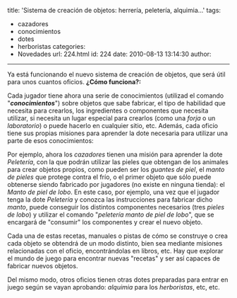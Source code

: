 title: 'Sistema de creación de objetos: herrería, peletería, alquimia...'
tags:
  - cazadores
  - conocimientos
  - dotes
  - herboristas
categories:
  - Novedades
url: 224.html
id: 224
date: 2010-08-13 13:14:30
author:
---
Ya está funcionando el nuevo sistema de creación de objetos, que será útil para unos cuantos oficios. **¿Cómo funciona?:**

Cada jugador tiene ahora una serie de conocimientos (utilizad el comando "**_conocimientos_**") sobre objetos que sabe fabricar, el tipo de habilidad que necesita para crearlos, los ingredientes o componentes que necesita utilizar, si necesita un lugar especial para crearlos (como una _forja_ o un _laboratorio_) o puede hacerlo en cualquier sitio, etc. Además, cada oficio tiene sus propias misiones para aprender la dote necesaria para utilizar una parte de esos conocimientos:

Por ejemplo, ahora los _cazadores_ tienen una misión para aprender la dote _Peletería_, con la que podrán utilizar las pieles que obtengan de los animales para crear objetos propios, como pueden ser los _guantes de piel_, el _manto de pieles_ que protege contra el frío, o el primer objeto que sólo puede obtenerse siendo fabricado por jugadores (no existe en ninguna tienda): el _Manto de piel de lobo_. En este caso, por ejemplo, una vez que el jugador tenga la dote _Peletería_ y conozca las instrucciones para fabricar dicho _manto_, puede conseguir los distintos componentes necesarios (tres _pieles de lobo_) y utilizar el comando "_peletería manto de piel de lobo_", que se encargará de "consumir" los componentes y crear el nuevo objeto.

Cada una de estas recetas, manuales o pistas de cómo se construye o crea cada objeto se obtendrá de un modo distinto, bien sea mediante misiones relacionadas con el oficio, encontrándolas en libros, etc. Hay que explorar el mundo de juego para encontrar nuevas "recetas" y ser así capaces de fabricar nuevos objetos.

Del mismo modo, otros oficios tienen otras dotes preparadas para entrar en juego según se vayan aprobando: _alquimia_ para los _herboristas_, etc, etc.
